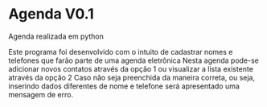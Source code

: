 Agenda V0.1
================================

Agenda realizada em python

Este programa foi desenvolvido com o intuito de cadastrar nomes e telefones que farão parte de uma agenda eletrônica
Nesta agenda pode-se adicionar novos contatos através da opção 1 ou visualizar a lista existente através da opção 2
Caso não seja preenchida da maneira correta, ou seja, inserindo dados diferentes de nome e telefone será apresentado 
uma mensagem de erro.